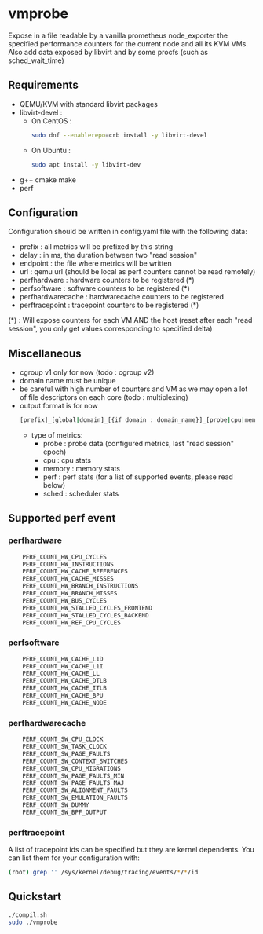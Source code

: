 # vmprobe

Expose in a file readable by a vanilla prometheus node_exporter the specified performance counters for the current node and all its KVM VMs. Also add data exposed by libvirt and by some procfs (such as sched_wait_time)

## Requirements

- QEMU/KVM with standard libvirt packages
- libvirt-devel :
    - On CentOS :  
        ```bash
        sudo dnf --enablerepo=crb install -y libvirt-devel
        ```
    - On Ubuntu :
        ```bash
        sudo apt install -y libvirt-dev 
        ```
- g++ cmake make
- perf

## Configuration

Configuration should be written in config.yaml file with the following data:

- prefix : all metrics will be prefixed by this string
- delay : in ms, the duration between two "read session"
- endpoint : the file where metrics will be written
- url : qemu url (should be local as perf counters cannot be read remotely)
- perfhardware : hardware counters to be registered (*)
- perfsoftware : software counters to be registered (*)
- perfhardwarecache : hardwarecache counters to be registered
- perftracepoint : tracepoint counters to be registered (*)

(*) : Will expose counters for each VM AND the host (reset after each "read session", you only get values corresponding to specified delta)

## Miscellaneous

- cgroup v1 only for now (todo : cgroup v2)
- domain name must be unique
- be careful with high number of counters and VM as we may open a lot of file descriptors on each core (todo : multiplexing)
- output format is for now
    ```bash
    [prefix]_[global|domain]_[{if domain : domain_name}]_[probe|cpu|memory|perf|sched]_[metric]
    ```
    - type of metrics:
        - probe : probe data (configured metrics, last "read session" epoch)
        - cpu : cpu stats
        - memory : memory stats
        - perf : perf stats (for a list of supported events, please read below)
        - sched : scheduler stats

## Supported perf event

### perfhardware

```bash
    PERF_COUNT_HW_CPU_CYCLES
    PERF_COUNT_HW_INSTRUCTIONS
    PERF_COUNT_HW_CACHE_REFERENCES
    PERF_COUNT_HW_CACHE_MISSES
    PERF_COUNT_HW_BRANCH_INSTRUCTIONS
    PERF_COUNT_HW_BRANCH_MISSES
    PERF_COUNT_HW_BUS_CYCLES
    PERF_COUNT_HW_STALLED_CYCLES_FRONTEND
    PERF_COUNT_HW_STALLED_CYCLES_BACKEND
    PERF_COUNT_HW_REF_CPU_CYCLES
```

### perfsoftware

```bash
    PERF_COUNT_HW_CACHE_L1D
    PERF_COUNT_HW_CACHE_L1I
    PERF_COUNT_HW_CACHE_LL
    PERF_COUNT_HW_CACHE_DTLB
    PERF_COUNT_HW_CACHE_ITLB
    PERF_COUNT_HW_CACHE_BPU
    PERF_COUNT_HW_CACHE_NODE
```

### perfhardwarecache

```bash
    PERF_COUNT_SW_CPU_CLOCK
    PERF_COUNT_SW_TASK_CLOCK
    PERF_COUNT_SW_PAGE_FAULTS
    PERF_COUNT_SW_CONTEXT_SWITCHES
    PERF_COUNT_SW_CPU_MIGRATIONS
    PERF_COUNT_SW_PAGE_FAULTS_MIN
    PERF_COUNT_SW_PAGE_FAULTS_MAJ
    PERF_COUNT_SW_ALIGNMENT_FAULTS
    PERF_COUNT_SW_EMULATION_FAULTS
    PERF_COUNT_SW_DUMMY
    PERF_COUNT_SW_BPF_OUTPUT
```

### perftracepoint

A list of tracepoint ids can be specified but they are kernel dependents. You can list them for your configuration with:
```bash
(root) grep '' /sys/kernel/debug/tracing/events/*/*/id
```

## Quickstart

```bash
./compil.sh
sudo ./vmprobe
```